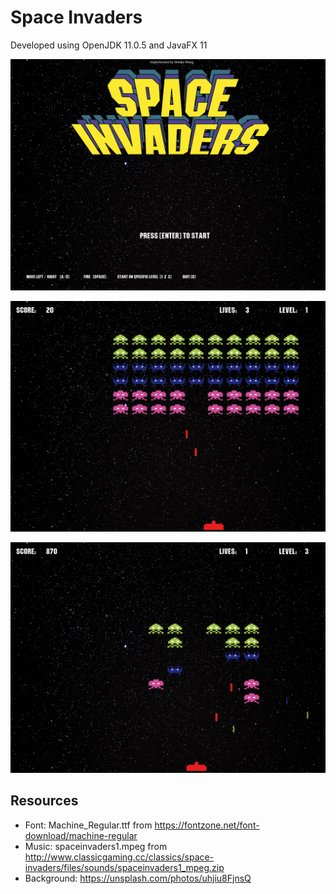 # Space Invaders
Developed using OpenJDK 11.0.5 and JavaFX 11

![Title](src/images/title.png)

![Gameplay 1](src/images/game.png)

![Gameplay 2](src/images/game2.png)

## Resources
* Font: Machine_Regular.ttf from https://fontzone.net/font-download/machine-regular
* Music: spaceinvaders1.mpeg from http://www.classicgaming.cc/classics/space-invaders/files/sounds/spaceinvaders1_mpeg.zip
* Background: https://unsplash.com/photos/uhjiu8FjnsQ